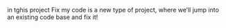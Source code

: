in tghis project Fix my code is a new type of project, where we’ll jump into an existing code base and fix it!
